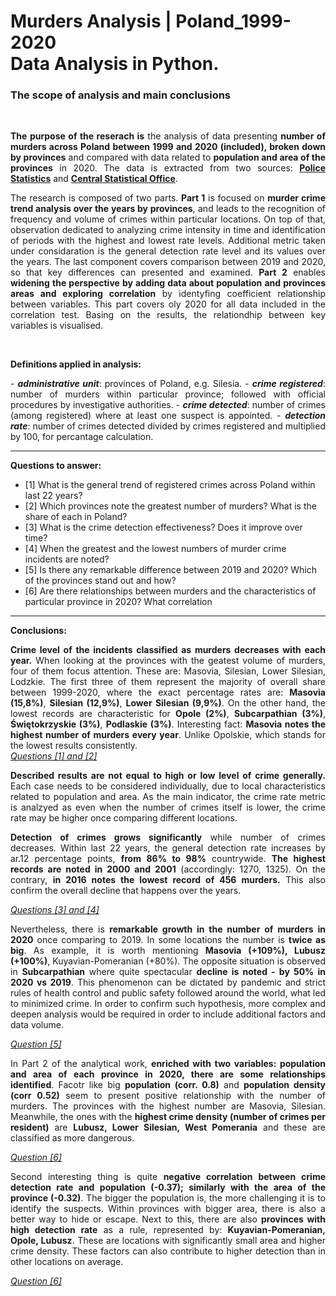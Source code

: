 # Murders Analysis | Poland_1999-2020 <br>Data Analysis in Python.
<a class="anchor" id="intro"></a>
### The scope of analysis and main conclusions
<br>

<p style="text-align:justify;"><b>The purpose of the reserach is</b> the analysis of data presenting <b>number of murders across Poland between 1999 and 2020 (included), broken down by provinces</b> and compared with data related to <b>population and area of the provinces</b> in 2020. The data is extracted from two sources: <b><a href="https://statystyka.policja.pl/st/przestepstwa-ogolem/przestepstwa-kryminalne/zabojstwo/64003,Zabojstwo.html">Police Statistics</b></a> and <b><a href="https://stat.gov.pl/obszary-tematyczne/ludnosc/">Central Statistical Office</b></a>.</p>

<p style="text-align:justify;">The research is composed of two parts. <b>Part 1</b> is focused on <b>murder crime trend analysis over the years by provinces</b>, and leads to the recognition of frequency and volume of crimes within particular locations. On top of that, observation dedicated to analyzing crime intensity in time and identification of periods with the highest and lowest rate levels. Additional metric taken under considaration is the general detection rate level and its values over the years. The last component covers comparison between 2019 and 2020, so that key differences can presented and examined. <b>Part 2</b> enables <b>widening the perspective by adding data about population and provinces areas and exploring correlation</b> by identyfing coefficient relationship between variables. This part covers oly 2020 for all data included in the correlation test. Basing on the results, the relationdhip between key variables is visualised.<p><br>
   
<b>Definitions applied in analysis:</b>
<p style="text-align:justify;">- <b><i>administrative unit</i></b>: provinces of Poland, e.g. Silesia.
- <b><i>crime registered</i></b>: number of murders within particular province; followed with official procedures by investigative authorities.
- <b><i>crime detected</i></b>: number of crimes (among registered) where at least one suspect is appointed.
- <b><i>detection rate</i></b>: number of crimes detected divided by crimes registered and multiplied by 100, for percantage calculation.</p>

-----------
 
<b>Questions to answer:</b>
- [1] What is the general trend of registered crimes across Poland within last 22 years? 
- [2] Which provinces note the greatest number of murders? What is the share of each in Poland?
- [3] What is the crime detection effectiveness? Does it improve over time?
- [4] When the greatest and the lowest numbers of murder crime incidents are noted?
- [5] Is there any remarkable difference between 2019 and 2020? Which of the provinces stand out and how?
- [6] Are there relationships between murders and the characteristics of particular province in 2020? What correlation 

------------
<b>Conclusions:</b>

<p style="text-align:justify;"><b>Crime level of the incidents classified as murders decreases with each year.</b> When looking at the provinces with the geatest volume of murders, four of them focus attention. These are: Masovia, Silesian, Lower Silesian, Lodzkie. The first three of them represent the majority of overall share between 1999-2020, where the exact percentage rates are: <b>Masovia (15,8%)</b>, <b>Silesian (12,9%)</b>, <b>Lower Silesian (9,9%)</b>. On the other hand, the lowest records are characteristic for <b>Opole (2%)</b>, <b>Subcarpathian (3%)</b>, <b>Świętokrzyskie (3%)</b>, <b>Podlaskie (3%)</b>. Interesting fact: <b>Masovia notes the highest number of murders every year</b>. Unlike Opolskie, which stands for the lowest results consistently.<br><i><u>Questions [1] and [2]</u></i></p>

<p style="text-align:justify;"><b>Described results are not equal to high or low level of crime generally.</b> Each case needs to be considered individually, due to local characteristics related to population and area. As the main indicator, the crime rate metric is analzyed as even when the number of crimes itself is lower, the crime rate may be higher once comparing different locations.</p> 

<p style="text-align:justify;"><b>Detection of crimes grows significantly</b> while number of crimes decreases. Within last 22 years, the general detection rate increases by ar.12 percentage points, <b>from 86% to 98%</b> countrywide. <b>The highest records are noted in 2000 and 2001</b> (accordingly: 1270, 1325). On the contrary, <b>in 2016 notes the lowest record of 456 murders.</b> This also confirm the overall decline that happens over the years.</p> <i><u>Questions [3] and [4]</u></i>

<p style="text-align:justify;">Nevertheless, there is <b>remarkable growth in the number of murders in 2020</b> once comparing to 2019. In some locations the number is <b>twice as big</b>. As example, it is worth mentioning <b>Masovia (+109%), Lubusz (+100%)</b>, Kuyavian-Pomeranian (+80%). The opposite situation is observed in <b>Subcarpathian</b> where quite spectacular <b>decline is noted - by 50% in 2020 vs 2019</b>. This phenomenon can be dictated by pandemic and strict rules of health control and public safety followed around the world, what led to minimized crime. In order to confirm such hypothesis, more complex and deepen analysis would be required in order to include additional factors and data volume.</p> <i><u>Question [5]</u></i>

<p style="text-align:justify;">In Part 2 of the analytical work, <b>enriched with two variables: population and area of each province in 2020, there are some relationships identified</b>. Facotr like big <b>population (corr. 0.8)</b> and <b>population density (corr 0.52)</b> seem to present positive relationship with the number of murders. The provinces with the highest number are Masovia, Silesian. Meanwhile, the ones with the <b>highest crime density (number of crimes per resident)</b> are <b>Lubusz, Lower Silesian, West Pomerania</b> and these are classified as more dangerous.</p><i><u>Question [6]</u></i>

<p style="text-align:justify;">Second interesting thing is quite <b>negative correlation between crime detection rate and population (-0.37); similarly with the area of the province (-0.32)</b>. The bigger the population is, the more challenging it is to identify the suspects. Within provinces with bigger area, there is also a better way to hide or escape. Next to this, there are also <b>provinces with high detection rate</b> as a rule, represented by: <b>Kuyavian-Pomeranian, Opole, Lubusz</b>. These are locations with significantly small area and higher crime density. These factors can also contribute to higher detection than in other locations on average.</p> <i><u>Question [6]</u></i>
